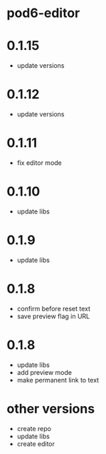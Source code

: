 # pod6-editor
# 0.1.15
- update versions
# 0.1.12
- update versions
# 0.1.11
- fix editor mode

# 0.1.10
- update libs

# 0.1.9
- update libs

# 0.1.8
- confirm before reset text
- save preview flag in URL

# 0.1.8
- update libs
- add preview mode
- make permanent link to text
# other versions
 - create repo
 - update libs
 - create editor
